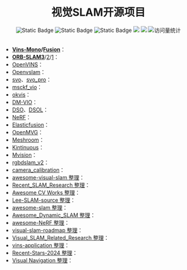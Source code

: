 <div align="center">
<h1>视觉SLAM开源项目</h1>
</div>



<div align="center">
    <img alt="Static Badge" src="https://img.shields.io/badge/QQ-1482275402-red">
    <img alt="Static Badge" src="https://img.shields.io/badge/%E5%BE%AE%E4%BF%A1-lizhengxiao99-green">
    <img alt="Static Badge" src="https://img.shields.io/badge/Email-dauger%40126.com-brown">
    <a href="https://blog.csdn.net/daoge2666/"><img src="https://img.shields.io/badge/CSDN-论坛-c32136" /></a>
    <a href="https://www.zhihu.com/people/dao-ge-92-60/"><img src="https://img.shields.io/badge/Zhihu-知乎-blue" /></a>
    <img src="https://komarev.com/ghpvc/?username=LiZhengXiao99&label=Views&color=0e75b6&style=flat" alt="访问量统计" />
</div>

<br/>

* **[Vins-Mono](https://github.com/HKUST-Aerial-Robotics/VINS-Mono)/[Fusion](https://github.com/HKUST-Aerial-Robotics/VINS-Fusion)**：
* **[ORB-SLAM3](https://github.com/UZ-SLAMLab/ORB_SLAM3)**/[2](https://github.com/raulmur/ORB_SLAM2)/[1](https://github.com/raulmur/ORB_SLAM)：
* [OpenVINS](https://github.com/rpng/open_vins)：
* [Openvslam](https://github.com/xdspacelab/openvslam)：
* [svo](https://github.com/uzh-rpg/rpg_svo)、[svo_pro](https://github.com/uzh-rpg/rpg_svo_pro_open)：
* [msckf_vio](https://github.com/KumarRobotics/msckf_vio)：
* [okvis](https://github.com/ethz-asl/okvis)：
* [DM-VIO](https://github.com/lukasvst/dm-vio)：
* [DSO](https://github.com/JakobEngel/dso)、[DSOL](https://github.com/versatran01/dsol)：
* [NeRF](https://github.com/bmild/nerf)：
* [Elasticfusion](https://github.com/mp3guy/ElasticFusion)：
* [OpenMVG](https://github.com/openMVG/openMVG)：
* [Meshroom](https://github.com/alicevision/Meshroom)：
* [Kintinuous](https://github.com/mp3guy/Kintinuous)：
* [Mvision](https://github.com/Ewenwan/MVision)：
* [rgbdslam_v2](https://github.com/felixendres/rgbdslam_v2)：
* [camera_calibration](https://github.com/puzzlepaint/camera_calibration)：
* [awesome-visual-slam 整理](https://github.com/tzutalin/awesome-visual-slam)：
* [Recent_SLAM_Research 整理](https://github.com/YiChenCityU/Recent_SLAM_Research)：
* [Awesome CV Works 整理](https://vincentqin.tech/posts/awesome-works/)：
* [Lee-SLAM-source 整理](https://github.com/AlbertSlam/Lee-SLAM-source)：
* [awesome-slam 整理](https://github.com/kanster/awesome-slam)：
* [Awesome_Dynamic_SLAM 整理](https://github.com/zhuhu00/Awesome_Dynamic_SLAM)：
* [awesome-NeRF 整理](https://github.com/awesome-NeRF/awesome-NeRF)：
* [visual-slam-roadmap 整理](https://github.com/changh95/visual-slam-roadmap)：
* [Visual_SLAM_Related_Research 整理](https://github.com/wuxiaolang/Visual_SLAM_Related_Research)：
* [vins-application 整理](https://github.com/engcang/vins-application)：
* [Recent-Stars-2024 整理](https://github.com/Vincentqyw/Recent-Stars-2024)：
* [Visual Navigation 整理](https://paperswithcode.com/task/visual-navigation)：